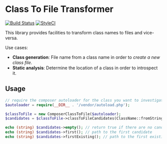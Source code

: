 Class To File Transformer
=========================

[![Build Status](https://travis-ci.org/dtl/composer-inflector.svg?branch=master)](https://travis-ci.org/dtl/composer-inflector)
[![StyleCI](https://styleci.io/repos/<repo-id>/shield)](https://styleci.io/repos/<repo-id>)

This library provides facilities to transform class names to files and
vice-versa.

Use cases:

- **Class generation**: File name from a class name in order to *create a new class file*.
- **Static analysis**: Determine the location of a class in order to
  introspect it.

Usage
-----

```php
// require the composer autoloader for the class you want to investigate
$autoloader = require(__DIR__ . '/vendor/autoload.php');

$classToFile = new ComposerClassToFile($autoloader);
$candidates = $classToFile->classToFileCandidates(ClassName::fromString('Foobar\\Barfoo\\MyClass');

echo (string) $candidates->empty(); // return true if there are no candidates
echo (string) $candidates->first(); // path to the first candidate
echo (string) $candidates->firstExisting(); // path to the first existing file path
```
